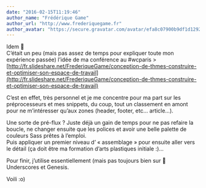 ```yaml
---
date: "2016-02-15T11:19:46"
author_name: "Frédérique Game"
author_url: "http://www.frederiquegame.fr"
author_avatar: "https://secure.gravatar.com/avatar/efa8c07900b9df1d12923f8a82df3344?s=48&d=mm&r=g"
---
```

Idem 🙂  
C’était un peu (mais pas assez de temps pour expliquer toute mon expérience passée) l’idée de ma conférence au #wcparis > [http://fr.slideshare.net/FrederiqueGame/conception-de-thmes-construire-et-optimiser-son-espace-de-travail](http://fr.slideshare.net/FrederiqueGame/conception-de-thmes-construire-et-optimiser-son-espace-de-travail)

C’est en effet, très personnel et je me concentre pour ma part sur les préprocesseurs et mes snippets, du coup, tout un classement en amont pour ne m’intéresser qu’aux zones (header, footer, etc… article…).

Une sorte de pré-flux ? Juste déjà un gain de temps pour ne pas refaire la boucle, ne changer ensuite que les polices et avoir une belle palette de couleurs Sass prêtes à l’emploi.  
Puis appliquer un premier niveau d’ «&nbsp;assemblage&nbsp;» pour ensuite aller vers le détail (ça doit être ma formation d’arts plastiques initiale :)…

Pour finir, j’utilise essentiellement (mais pas toujours bien sur 🙂 Underscores et Genesis.

Voili :o)